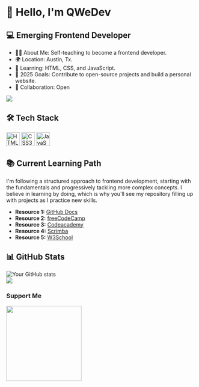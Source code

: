 # 👋 Hello, I'm QWeDev

## 💻 Emerging Frontend Developer
- 👨‍💻 About Me: Self-teaching to become a frontend developer.
- 🌍 Location: Austin, Tx.
- 🌱 Learning: HTML, CSS, and JavaScript.
- 🎯 2025 Goals: Contribute to open-source projects and build a personal website.
- 🤝 Collaboration: Open

<a href="https://www.github.com/QWeDev" target="_blank" rel="noreferrer"><img
src="https://img.shields.io/github/followers/QWeDev?logo=github&style=for-the-badge&color=0891b2&labelColor=1c1917" /></a>

## 🛠️ Tech Stack

<p align="left">
<a href="https://developer.mozilla.org/en-US/docs/Glossary/HTML5" target="_blank" rel="noreferrer"><img src="https://raw.githubusercontent.com/danielcranney/readme-generator/main/public/icons/skills/html5-colored.svg" width="36" height="36" alt="HTML5" /></a>
<a href="https://www.w3.org/TR/CSS/#css" target="_blank" rel="noreferrer"><img src="https://raw.githubusercontent.com/danielcranney/readme-generator/main/public/icons/skills/css3-colored.svg" width="36" height="36" alt="CSS3" /></a>
<a href="https://developer.mozilla.org/en-US/docs/Web/JavaScript" target="_blank" rel="noreferrer"><img src="https://raw.githubusercontent.com/danielcranney/readme-generator/main/public/icons/skills/javascript-colored.svg" width="36" height="36" alt="JavaScript" /></a>
</p>

## 📚 Current Learning Path

I'm following a structured approach to frontend development, starting with the fundamentals and progressively tackling more complex concepts. I believe in learning by doing, which is why you'll see my repository filling up with projects as I practice new skills.

- **Resource 1:** [GitHub Docs](https://docs.github.com/en)
- **Resource 2:** [freeCodeCamp](https://www.freecodecamp.org/)
- **Resource 3:** [Codeacademy](https://www.codecademy.com/)
- **Resource 4:** [Scrimba](https://scrimba.com)
- **Resource 5:** [W3School](https://www.w3schools.com/)

## 📊 GitHub Stats

![Your GitHub stats](https://github-readme-stats.vercel.app/api?username=qwedev&show_icons=true&theme=radical)<br/>
![](https://github-readme-stats.vercel.app/api/top-langs/?username=QWeDev&theme=vue-dark&hide_border=true&include_all_commits=true&count_private=true&layout=compact)

### Support Me

<a href="https://www.buymeacoffee.com/qwedev"><img src="https://cdn.buymeacoffee.com/buttons/v2/default-yellow.png" width="200" /></a>
